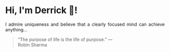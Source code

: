# Hi, I'm Derrick 👋!
<p align="justify">I admire uniqueness and believe that a clearly focused mind can achieve anything...</p> 
<!-- #quote-start -->
<blockquote>&ldquo;The purpose of life is the life of purpose.&rdquo; &mdash; <footer>Robin Sharma</footer></blockquote>
<!-- #quote-end -->
